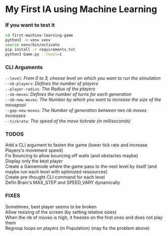 # My First IA using Machine Learning

### If you want to test it
```sh
cd first-machine-learning-game
python3 -m venv venv
source venv/bin/activate
pip install -r requirements.txt
python3 Game.py --level=1
```

### CLI Arguments
`--level`*: From 0 to 3, choose level on which you want to run the simulation*  
`--nb-players`*: Defines the number of players*  
`--player-radius`*: The Radius of the players*  
`--nb-moves`*: Defines the number of turns for each generation*  
`--nb-new-moves`*: The Number by which you want to increase the size of the movepool*  
`--gap-new-moves`*: The Number of generation between two nb moves increases*  
`--tickrate`*: The speed of the move tickrate (in milliseconds)*  


### TODOS
Add a CLI argument to fasten the game (lower tick rate and increase Players's movement speed)  
Fix Bouncing to allow bouncing off walls (and obstacles maybe)  
Display only the best player  
Create a Gamemode where the game pass to the next level by itself (and maybe run each level with optimized ressources)  
Create pre-thought CLI command for each level  
Defin Brain's MAX_STEP and SPEED_VARY dynamically  

### FIXES
Sometimes, best player seems to be broken  
Allow resizing of the screen (by setting relative sizes)  
When the nb of moves is high, it freezes on the first ones and does not play them  
Regroup loops on players (in Population) (may fix the problem above)  
